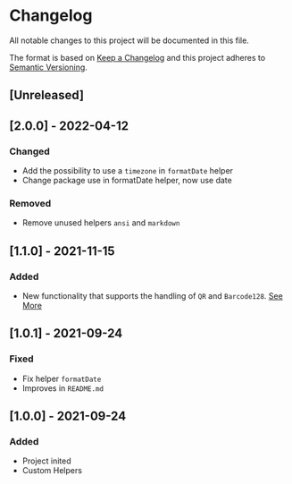 # Changelog

All notable changes to this project will be documented in this file.

The format is based on [Keep a Changelog](http://keepachangelog.com/en/1.0.0/)
and this project adheres to [Semantic Versioning](http://semver.org/spec/v2.0.0.html).

## [Unreleased]

## [2.0.0] - 2022-04-12
### Changed
- Add the possibility to use a `timezone` in `formatDate` helper
- Change package use in formatDate helper, now use date

### Removed
- Remove unused helpers `ansi` and `markdown`

## [1.1.0] - 2021-11-15
### Added
- New functionality that supports the handling of `QR` and `Barcode128`. [See More](https://github.com/janis-commerce/handlebars/blob/master/docs/preCompile.md)

## [1.0.1] - 2021-09-24
### Fixed
- Fix helper `formatDate`
- Improves in `README.md`

## [1.0.0] - 2021-09-24
### Added
- Project inited
- Custom Helpers